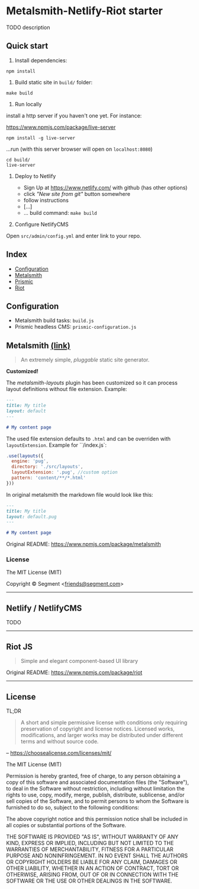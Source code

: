 # Metalsmith-Netlify-Riot starter

TODO description

## Quick start

1. Install dependencies:

  ```
  npm install
  ```

1. Build static site in `build/` folder:

  ```
  make build
  ```
1. Run locally

  install a http server if you haven't one yet. For instance:

  https://www.npmjs.com/package/live-server

  ```
  npm install -g live-server
  ```

  …run (with this server browser will open on `localhost:8080`)

  ```
  cd build/
  live-server
  ```

1. Deploy to Netlify

   - Sign Up at https://www.netlify.com/ with github (has other options)
   - click _"New site from git"_ button somewhere
   - follow instructions
    - […]
    - … build command: `make build`

1. Configure NetlifyCMS

  Open `src/admin/config.yml` and enter link to your repo.

## Index

- [Configuration]('#configuration')
- [Metalsmith]('#metalsmith')
- [Prismic]('#prismic')
- [Riot]('#riot')

## Configuration

- Metalsmith build tasks: `build.js`
- Prismic headless CMS: `prismic-configuration.js`

## Metalsmith [(link)](http://www.metalsmith.io)

> An extremely simple, _pluggable_ static site generator.

**Customized!**

The _metalsmith-layouts_ plugin has been customized so it can process layout definitions without file extension. Example:

```markdown
---
title: My title
layout: default
---

# My content page
```

The used file extension defaults to `.html` and can be overriden with `layoutExtension`. Example for ``/index.js`:

```Javascript
.use(layouts({
  engine: 'pug',
  directory: './src/layouts',
  layoutExtension: '.pug', //custom option
  pattern: 'content/**/*.html'
}))
```

In original metalsmith the markdown file would look like this:

```markdown
---
title: My title
layout: default.pug
---

# My content page
```

Original README: https://www.npmjs.com/package/metalsmith



### License

The MIT License (MIT)

Copyright &copy; Segment \<friends@segment.com\>

---

## Netlify / NetlifyCMS

TODO

---

## Riot JS

> Simple and elegant component-based UI library

Original README: https://www.npmjs.com/package/riot

---

## License

TL;DR

>A short and simple permissive license with conditions only requiring preservation of copyright and license notices. Licensed works, modifications, and larger works may be distributed under different terms and without source code.

– https://choosealicense.com/licenses/mit/

The MIT License (MIT)

Permission is hereby granted, free of charge, to any person obtaining a copy of this software and associated documentation files (the "Software"), to deal in the Software without restriction, including without limitation the rights to use, copy, modify, merge, publish, distribute, sublicense, and/or sell copies of the Software, and to permit persons to whom the Software is furnished to do so, subject to the following conditions:

The above copyright notice and this permission notice shall be included in all copies or substantial portions of the Software.

THE SOFTWARE IS PROVIDED "AS IS", WITHOUT WARRANTY OF ANY KIND, EXPRESS OR IMPLIED, INCLUDING BUT NOT LIMITED TO THE WARRANTIES OF MERCHANTABILITY, FITNESS FOR A PARTICULAR PURPOSE AND NONINFRINGEMENT. IN NO EVENT SHALL THE AUTHORS OR COPYRIGHT HOLDERS BE LIABLE FOR ANY CLAIM, DAMAGES OR OTHER LIABILITY, WHETHER IN AN ACTION OF CONTRACT, TORT OR OTHERWISE, ARISING FROM, OUT OF OR IN CONNECTION WITH THE SOFTWARE OR THE USE OR OTHER DEALINGS IN THE SOFTWARE.
